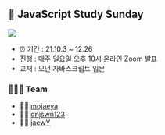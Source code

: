 ## 📖 JavaScript Study Sunday
<p>
<img src="https://img.shields.io/badge/Javascript-ffb13b?style=flat-square&logo=javascript&logoColor=white"/>
</p>

- ⏰ 기간 : 21.10.3 ~ 12.26
- 진행 : 매주 일요일 오후 10시 온라인 Zoom 발표
- 교재 : 모던 자바스크립트 입문

### 👨‍👨‍👧 Team              
- 👨‍💻 [mojaeya](https://github.com/mojaeya)
- 🧑‍💻 [dnjswn123](https://github.com/dnjswn123)
- 👩‍💻 [jaewY](https://github.com/jaewY)


